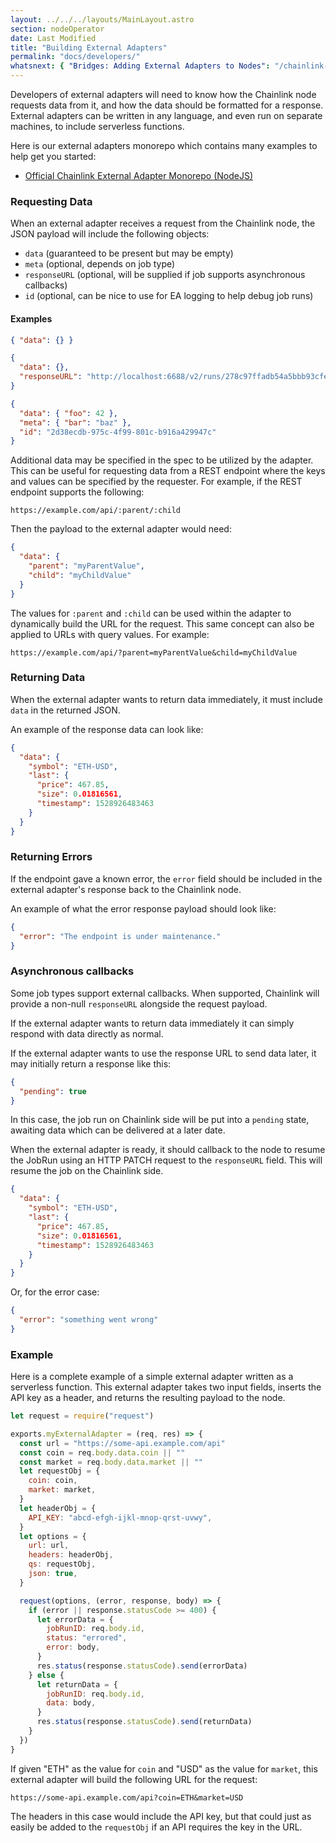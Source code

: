 ```yaml
---
layout: ../../../layouts/MainLayout.astro
section: nodeOperator
date: Last Modified
title: "Building External Adapters"
permalink: "docs/developers/"
whatsnext: { "Bridges: Adding External Adapters to Nodes": "/chainlink-nodes/external-adapters/node-operators/" }
---
```


Developers of external adapters will need to know how the Chainlink node requests data from it, and how the data should be formatted for a response. External adapters can be written in any language, and even run on separate machines, to include serverless functions.

Here is our external adapters monorepo which contains many examples to help get you started:

- <a href="https://github.com/smartcontractkit/external-adapters-js">Official Chainlink External Adapter Monorepo (NodeJS)</a>

### Requesting Data

When an external adapter receives a request from the Chainlink node, the JSON payload will include the following objects:

- `data` (guaranteed to be present but may be empty)
- `meta` (optional, depends on job type)
- `responseURL` (optional, will be supplied if job supports asynchronous callbacks)
- `id` (optional, can be nice to use for EA logging to help debug job runs)

#### Examples

```json
{ "data": {} }
```

```json
{
  "data": {},
  "responseURL": "http://localhost:6688/v2/runs/278c97ffadb54a5bbb93cfec5f7b5503"
}
```

```json
{
  "data": { "foo": 42 },
  "meta": { "bar": "baz" },
  "id": "2d38ecdb-975c-4f99-801c-b916a429947c"
}
```

Additional data may be specified in the spec to be utilized by the adapter. This can be useful for requesting data from a REST endpoint where the keys and values can be specified by the requester. For example, if the REST endpoint supports the following:

```text
https://example.com/api/:parent/:child
```

Then the payload to the external adapter would need:

```json
{
  "data": {
    "parent": "myParentValue",
    "child": "myChildValue"
  }
}
```

The values for `:parent` and `:child` can be used within the adapter to dynamically build the URL for the request. This same concept can also be applied to URLs with query values. For example:

```text
https://example.com/api/?parent=myParentValue&child=myChildValue
```

### Returning Data

When the external adapter wants to return data immediately, it must include `data` in the returned JSON.

An example of the response data can look like:

```json
{
  "data": {
    "symbol": "ETH-USD",
    "last": {
      "price": 467.85,
      "size": 0.01816561,
      "timestamp": 1528926483463
    }
  }
}
```

### Returning Errors

If the endpoint gave a known error, the `error` field should be included in the external adapter's response back to the Chainlink node.

An example of what the error response payload should look like:

```json
{
  "error": "The endpoint is under maintenance."
}
```

### Asynchronous callbacks

Some job types support external callbacks. When supported, Chainlink will provide a non-null `responseURL` alongside the request payload.

If the external adapter wants to return data immediately it can simply respond with data directly as normal.

If the external adapter wants to use the response URL to send data later, it may initially return a response like this:

```json
{
  "pending": true
}
```

In this case, the job run on Chainlink side will be put into a `pending` state, awaiting data which can be delivered at a later date.

When the external adapter is ready, it should callback to the node to resume the JobRun using an HTTP PATCH request to the `responseURL` field. This will resume the job on the Chainlink side.

```json
{
  "data": {
    "symbol": "ETH-USD",
    "last": {
      "price": 467.85,
      "size": 0.01816561,
      "timestamp": 1528926483463
    }
  }
}
```

Or, for the error case:

```json
{
  "error": "something went wrong"
}
```

### Example

Here is a complete example of a simple external adapter written as a serverless function. This external adapter takes two input fields, inserts the API key as a header, and returns the resulting payload to the node.

```javascript External Adapter
let request = require("request")

exports.myExternalAdapter = (req, res) => {
  const url = "https://some-api.example.com/api"
  const coin = req.body.data.coin || ""
  const market = req.body.data.market || ""
  let requestObj = {
    coin: coin,
    market: market,
  }
  let headerObj = {
    API_KEY: "abcd-efgh-ijkl-mnop-qrst-uvwy",
  }
  let options = {
    url: url,
    headers: headerObj,
    qs: requestObj,
    json: true,
  }

  request(options, (error, response, body) => {
    if (error || response.statusCode >= 400) {
      let errorData = {
        jobRunID: req.body.id,
        status: "errored",
        error: body,
      }
      res.status(response.statusCode).send(errorData)
    } else {
      let returnData = {
        jobRunID: req.body.id,
        data: body,
      }
      res.status(response.statusCode).send(returnData)
    }
  })
}
```

If given "ETH" as the value for `coin` and "USD" as the value for `market`, this external adapter will build the following URL for the request:

```text
https://some-api.example.com/api?coin=ETH&market=USD
```

The headers in this case would include the API key, but that could just as easily be added to the `requestObj` if an API requires the key in the URL.
